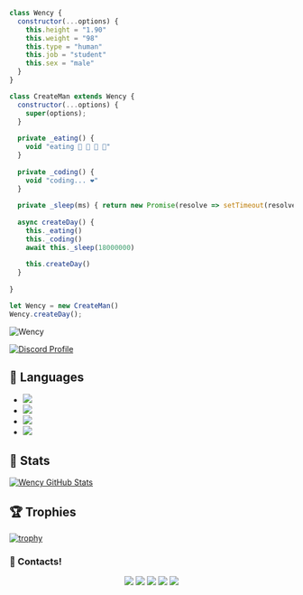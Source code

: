 ```js
class Wency {
  constructor(...options) {
    this.height = "1.90"
    this.weight = "98"
    this.type = "human"
    this.job = "student"
    this.sex = "male"
  }
}

class CreateMan extends Wency {
  constructor(...options) {
    super(options);
  }
  
  private _eating() {
    void "eating 🍔 🍟 🍗 🥤"
  }
  
  private _coding() {
    void "coding... ❤️"
  }
  
  private _sleep(ms) { return new Promise(resolve => setTimeout(resolve, ms)) }
  
  async createDay() {
    this._eating()
    this._coding()
    await this._sleep(18000000)
    
    this.createDay()
  }
  
}

let Wency = new CreateMan()
Wency.createDay();
```
<img src="https://komarev.com/ghpvc/?username=Wency&label=Ziyaretçi%20Sayısı&color=552b75" alt="Wency" />

[![Discord Profile](https://lanyard-profile-readme.vercel.app/api/335115272161853442)](https://discord.com/users/335115272161853442)


## 🔧 Languages
- ![](https://img.shields.io/badge/Code-JavaScript-black?style=flat-square&logo=javascript&logoColor=brightgreen)
- ![](https://img.shields.io/badge/Code-Python-black?style=flat-square&logo=python&logoColor=magenta)
- ![](https://img.shields.io/badge/Code-Java-black?style=flat-square&logo=java&logoColor=white)
- ![](https://img.shields.io/badge/Tools-MongoDB-black?style=flat-square&logo=mongodb&logoColor=cyan)

## 🧮 Stats
<a href="https://github.com/Wency/Wency">
  <img align="center" src="https://github-readme-stats.vercel.app/api/top-langs/?username=Wency&hide=c%2B%2B,c,html&title_color=d6826d&text_color=FF00FF&icon_color=6aa6f8&bg_color=0e1116" alt="Wency GitHub Stats" />
</a>


## 🏆 Trophies
[![trophy](https://github-profile-trophy.vercel.app/?username=Wency&theme=dracula&column=7)](https://github.com/ryo-ma/github-profile-trophy)



<h3>🌟 Contacts!</h3>
<p align="center">
     <a href="https://www.instagram.com/ardawncxy" target"blank_"><img src="https://img.shields.io/badge/INSTAGRAM%20-DC3175.svg?&style=for-the-badge&logo=instagram&logoColor=white"></a>
       <a href="https://twitch.tv/wencyistaken" target"blank_"><img src="https://img.shields.io/badge/Twitch-9146FF?style=for-the-badge&logo=twitch&logoColor=white"></a>
 <a href="https://open.spotify.com/artist/2izoI4BYPveurh2dmNFTDw?si=zATFfjfhR6ux2-dT0_IQOQ&dl_branch=1" target"blank_"><img src="https://img.shields.io/badge/Spotify%20-1ed760.svg?&style=for-the-badge&logo=spotify&logoColor=white"></a>
     <a href="mailto:ardayilmaz@outlook.com?body=Merhaba" target"blank_"><img src="https://img.shields.io/badge/Gmail-09ffeb?style=for-the-badge&logo=gmail&logoColor=white"></a>
      <a href="https://discord.com/users/335115272161853442" target"blank_"><img src="https://img.shields.io/badge/Discord-ffbb00?style=for-the-badge&logo=discord&logoColor=white"></a>

</p>
